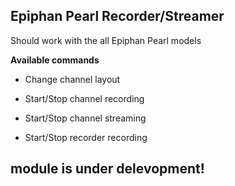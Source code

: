 ## Epiphan Pearl Recorder/Streamer
Should work with the all Epiphan Pearl models

**Available commands**

* Change channel layout

* Start/Stop channel recording
* Start/Stop channel streaming
* Start/Stop recorder recording

## module is under delevopment!
